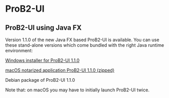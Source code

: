 # ProB2-UI
## ProB2-UI using Java FX
Version 1.1.0 of the new Java FX based ProB2-UI is available. You can use these stand-alone versions which come bundled with the right Java runtime environment:

[Windows installer for ProB2-UI 1.1.0](https://www3.hhu.de/stups/downloads/prob2/1.1.0/ProB2UI-1.1.0.exe)

[macOS notarized application ProB2-UI 1.1.0 (zipped)](https://www3.hhu.de/stups/downloads/prob2/1.1.0/ProB2-UI-1.1.0-notarized.zip)

Debian package of ProB2-UI 1.1.0

Note that: on macOS you may have to initially launch ProB2-UI twice.
